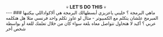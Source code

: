 <div align="center"> 
💀 𝐋𝐄𝐓'𝐒 𝐃𝐎 𝐓𝐇𝐈𝐒 💀
</div>
---
### ماهي البرمجة ؟
خليني ياعزيزي أبسطهالك
البرمجة هي ألاكواداللي بيكتبها المبرمج علشان يتكلم مع الكمبيوتر
- مثال 
لو عاوز تكلم واحد فرنسي مثلا هل هتكلمه عربي ؟ 
أكيد لا هتحاول تتواصل معاه بلغة سواء كان من خلال تعلمك للغة أو بواسطة شخص أخر